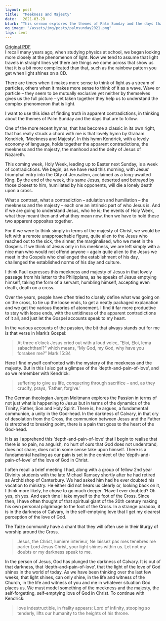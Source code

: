 ```yaml
---
layout: post
title:  "Meekness and Majesty"
date:   2021-03-28
blurb: "This sermon explores the themes of Palm Sunday and the days that follow, focusing on the apparent contradictions in the nature of Jesus Christ. It discusses the meekness and majesty of Jesus, and how understanding both aspects is crucial to understanding his identity and the events of Holy Week. The sermon also delves into the mystery of Jesus' suffering and the depth of God's love."
og_image: "/assets/img/posts/palmsunday2021.png"
tags: Lent
---
```

[Original PDF](/assets/pdf/palmsunday2021.pdf)    
I recall many years ago, when studying physics at school, we began looking more closely at the phenomenon of light. Now we tend to assume that light travels in straight lines yet there are things we come across that show us that it is a bit more complicated than that, such as the rainbow pattern you get when light shines on a CD.

There are times when it makes more sense to think of light as a stream of particles, others when it makes more sense to think of it as a wave. Wave or particle – they seem to be mutually exclusive yet neither by themselves gives us the full picture – yet taken together they help us to understand the complex phenomenon that is light.

I want to use this idea of finding truth in apparent contradictions, in thinking about the themes of Palm Sunday and the days that are to follow.

One of the more recent hymns, that has become a classic in its own right, that has really struck a chord with me is that lovely hymn by Graham Kendrick, ‘Meekness and Majesty’. In this hymn Kendrick, with a lovely economy of language, holds together the apparent contradictions, the meekness and the majesty, the manhood and the deity of Jesus of Nazareth.

This coming week, Holy Week, leading up to Easter next Sunday, is a week of contradictions. We begin, as we have read this morning, with Jesus’ triumphal entry into the City of Jerusalem, acclaimed as a long-awaited King. By the end of the week, this same Jesus, deserted and betrayed by those closest to him, humiliated by his opponents, will die a lonely death upon a cross.

What a contrast, what a contradiction – adulation and humiliation – the meekness and the majesty – each one an intrinsic part of who Jesus is. And if we are going to understand Jesus, who he is; the events of Holy Week, what they meant then and what they mean now, then we have to hold these two apparent opposites together.

For if we were to think simply in terms of the majesty of Christ, we would be left with a remote unapproachable figure, quite alien to the Jesus who reached out to the sick, the sinner, the marginalised, who we meet in the Gospels. If we think of Jesus only in his meekness, we are left simply with a nice man who would not offend anyone – again quite alien to the Jesus we meet in the Gospels who challenged the establishment of his day, challenged the established norms of his day and culture.

I think Paul expresses this meekness and majesty of Jesus in that lovely passage from his letter to the Philippians, as he speaks of Jesus emptying himself, taking the form of a servant, humbling himself, accepting even death, death on a cross.

Over the years, people have often tried to closely define what was going on on the cross, to tie up the loose ends, to get a neatly packaged explanation and we get the various theories of atonement. I find it far more productive to stay with loose ends, with the untidiness of the apparent contradictions of it all, and just let the Gospel accounts speak to my heart.

In the various accounts of the passion, the bit that always stands out for me is that verse in Mark’s Gospel:

> At three o’clock Jesus cried out with a loud voice, “Eloi, Eloi, lema sabachthani?” which means, “My God, my God, why have you forsaken me?” Mark 15:34

Here I find myself confronted with the mystery of the meekness and the majesty. But in this I also get a glimpse of the ‘depth-and-pain-of-love’, and so we remember with Kendrick:

> suffering to give us life,
> conquering through sacrifice –
> and, as they crucify,
> prays, ‘Father, forgive.’

The German theologian Jurgen Moltmann explores the Passion in terms of not just what is happening to Jesus but in terms of the dynamics of the Trinity, Father, Son and Holy Spirit. There is, he argues, a fundamental communion, a unity in the God-head. In the darkness of Calvary, in that cry of desolation from the Cross, the communion between Jesus and the Father is stretched to breaking point, there is a pain that goes to the heart of the God-head.

It is as I apprehend this ‘depth-and-pain-of-love’ that I begin to realise that there is no pain, no anguish, no hurt of ours that God does not understand, does not share, does not in some sense take upon himself. There is a fundamental healing as our pain is set in the context of the ‘depth-and-pain-of-love’ of the love of God in Christ.

I often recall a brief meeting I had, along with a group of fellow 2nd year Divinity students with the late Michael Ramsey shortly after he had retired as Archbishop of Canterbury. We had asked him had he ever doubted his vocation to ministry. He either did not hears us clearly or, looking back on it, I think more likely, he chose to go much deeper. ‘Have I ever doubted? Oh yes, oh yes. And each time I take myself to the foot of the Cross. Since then, I have often thought of that spiritual giant of the 20th century making his own personal pilgrimage to the foot of the Cross. In a strange paradox, it is in the darkness of Calvary, in the self-emptying love that I get my clearest perception of the love of God.

The Taize community have a chant that they will often use in their liturgy of worship around the Cross.

> Jesus, the Christ, lumiere interieur,
> Ne laissez pas mes tenebres me parler
> Lord Jesus Christ, your light shines within us.
> Let not my doubts or my darkness speak to me.

In the person of Jesus, God has plunged the darkness of Calvary. It is out of that darkness, that ‘depth-and-pain-of-love’, that the light of the love of God shines in the world of today. As we have been thinking over the last few weeks, that light shines, can only shine, in the life and witness of the Church, in the life and witness of you and me in whatever situation God places us. We must model something of the meekness and the majesty, the self-forgetting, self-emptying love of God in Christ. To continue with Kendrick:

> love indestructible,
> in frailty appears:
> Lord of infinity,
> stooping so tenderly,
> lifts our humanity
> to the heights of his throne.
